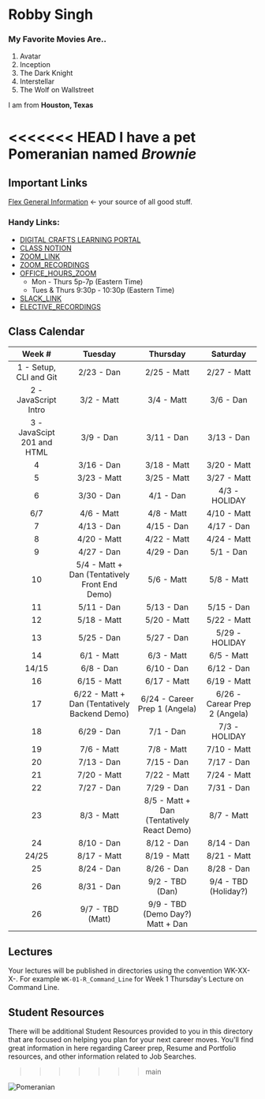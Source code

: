 # Robby Singh

### My Favorite Movies Are..
1. Avatar
2. Inception
3. The Dark Knight
4. Interstellar
5. The Wolf on Wallstreet

I am from **Houston, Texas**

<<<<<<< HEAD
I have a pet Pomeranian named _Brownie_
=======
## Important Links

[Flex General Information](https://docs.google.com/document/d/1R8k3cueIsahp9AR4JS9QG5Rpl7akEkxQTMTquoshVx8/edit) <- your source of all good stuff.

### Handy Links:

- [DIGITAL CRAFTS LEARNING PORTAL](https://learn.digitalcrafts.com/flex/)
- [CLASS NOTION](https://www.notion.so/samuraijane/Cohort-2-ddf07a7a37e840bab2677793f4a6d7b7)
- [ZOOM_LINK](https://us02web.zoom.us/j/81266600761?pwd=bkRnUzJ4a1l1VkdNMk1DMVRTYXVXZz09)
- [ZOOM_RECORDINGS](https://docs.google.com/spreadsheets/d/1H_-obhYWZxrlqayhcI46v1ur_Lbw5jK2zXOkkkj3BQs/edit#gid=0)
- [OFFICE_HOURS_ZOOM](https://bit.ly/2V696Ps)
    - Mon - Thurs 5p-7p (Eastern Time)
    - Tues & Thurs 9:30p - 10:30p (Eastern Time)
- [SLACK_LINK](https://digitalcrafts.slack.com/archives/G01KY6DD4S0)
- [ELECTIVE_RECORDINGS](https://bit.ly/2VmEiJ6)

## Class Calendar

|            Week #            |                     Tuesday                     |                  Thursday                   |            Saturday             |
|:----------------------------:|:-----------------------------------------------:|:-------------------------------------------:|:-------------------------------:|
|    1 - Setup, CLI and Git    |                   2/23 - Dan                    |                 2/25 - Matt                 |           2/27 - Matt           |
|     2 - JavaScript Intro     |                   3/2 - Matt                    |                 3/4 - Matt                  |            3/6 - Dan            |
|  3 - JavaScipt 201 and HTML  |                    3/9 - Dan                    |                 3/11 - Dan                  |           3/13 - Dan            |
|              4               |                   3/16 - Dan                    |                 3/18 - Matt                 |           3/20 - Matt           |
|              5               |                   3/23 - Matt                   |                 3/25 - Matt                 |           3/27 - Matt           |
|              6               |                   3/30 - Dan                    |                  4/1 - Dan                  |          4/3 - HOLIDAY          |
|             6/7              |                   4/6 - Matt                    |                 4/8 - Matt                  |           4/10 - Matt           |
|              7               |                   4/13 - Dan                    |                 4/15 - Dan                  |           4/17 - Dan            |
|              8               |                   4/20 - Matt                   |                 4/22 - Matt                 |           4/24 - Matt           |
|              9               |                   4/27 - Dan                    |                 4/29 - Dan                  |            5/1 - Dan            |
|              10              |  5/4 - Matt + Dan (Tentatively Front End Demo)  |                 5/6 - Matt                  |           5/8 - Matt            |
|              11              |                   5/11 - Dan                    |                 5/13 - Dan                  |           5/15 - Dan            |
|              12              |                   5/18 - Matt                   |                 5/20 - Matt                 |           5/22 - Matt           |
|              13              |                   5/25 - Dan                    |                 5/27 - Dan                  |         5/29 - HOLIDAY          |
|              14              |                   6/1 - Matt                    |                 6/3 - Matt                  |           6/5 - Matt            |
|            14/15             |                    6/8 - Dan                    |                 6/10 - Dan                  |           6/12 - Dan            |
|              16              |                   6/15 - Matt                   |                 6/17 - Matt                 |           6/19 - Matt           |
|              17              |  6/22 - Matt + Dan (Tentatively Backend Demo)   |        6/24 - Career Prep 1 (Angela)        |  6/26 - Carear Prep 2 (Angela)  |
|              18              |                   6/29 - Dan                    |                  7/1 - Dan                  |          7/3 - HOLIDAY          |
|              19              |                   7/6 - Matt                    |                 7/8 - Matt                  |           7/10 - Matt           |
|              20              |                   7/13 - Dan                    |                 7/15 - Dan                  |           7/17 - Dan            |
|              21              |                   7/20 - Matt                   |                 7/22 - Matt                 |           7/24 - Matt           |
|              22              |                   7/27 - Dan                    |                 7/29 - Dan                  |           7/31 - Dan            |
|              23              |                   8/3 - Matt                    |  8/5 - Matt + Dan (Tentatively React Demo)  |           8/7 - Matt            |
|              24              |                   8/10 - Dan                    |                 8/12 - Dan                  |           8/14 - Dan            |
|            24/25             |                   8/17 - Matt                   |                 8/19 - Matt                 |           8/21 - Matt           |
|              25              |                   8/24 - Dan                    |                 8/26 - Dan                  |           8/28 - Dan            |
|              26              |                   8/31 - Dan                    |               9/2 - TBD (Dan)               |      9/4 - TBD (Holiday?)       |
|              26              |                9/7 - TBD (Matt)                 |      9/9 - TBD (Demo Day?) Matt + Dan       |                                 |
## Lectures

Your lectures will be published in directories using the convention WK-XX-X-<subject>. 
For example `WK-01-R_Command_Line` for Week 1 Thursday's Lecture on Command Line.

## Student Resources

There will be additional Student Resources provided to you in this directory that are focused on helping you plan for your next career moves. You'll find great information in here regarding Career prep, Resume and Portfolio resources, and other information related to Job Searches.
>>>>>>> main

![Pomeranian](https://moderndogmagazine.com/sites/default/files/images/photoentries/photos/IMG_2387.PNG)
